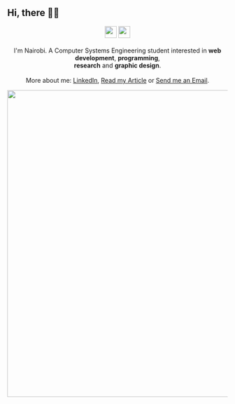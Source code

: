 ## Hi, there 👋🏻

<p align="center">
  <img src="https://watermelon.crd.co/assets/images/gallery01/450da4a9.gif?v=bc28efca" width="27px">
  <img src="https://watermelon.crd.co/assets/images/gallery01/904808c8.gif?v=bc28efca" width="27px">
  <br><br>
  I'm Nairobi. A Computer Systems Engineering student interested in <b>web development</b>, <b>programming</b>,
   <br><b>research</b> and <b>graphic design</b>.
  <br><br>
  More about me:  
  <a href="https://www.linkedin.com/in/nairobi-garc%C3%ADa-8b3685354/">LinkedIn</a>,
  <a href="https://revistatecnologicacea.mx/revista27-2/">Read my Article</a> or
  <a href="mailto:nairobig759@gmail.com">Send me an Email</a>.
</p>

<p align="center">
  <img src="https://i.lospec.com/csjy.gif" width="700px">
</p>

<!--
**nairobi030226/nairobi030226** is a ✨ _special_ ✨ repository because its `README.md` (this file) appears on your GitHub profile.
-->
